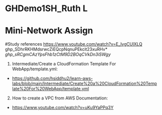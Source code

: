 # GHDemo1SH_Ruth L 
# Mini-Network Assign 


#Study references
https://www.youtube.com/watch?v=E_IvgCUlXLQ
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*
*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*

1. Intermediate/Create a CloudFormation Template For WebApp/template.yml:
- https://github.com/hsiddhu2/learn-aws-labs/blob/main/Intermediate/Create%20a%20CloudFormation%20Template%20For%20WebApp/template.yml

2. How to create a VPC from AWS Documentation:
- https://www.youtube.com/watch?v=uKu9YaPPq3Y
